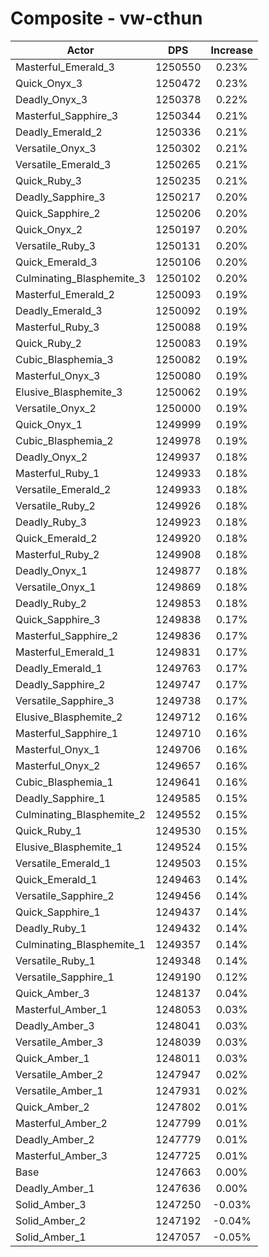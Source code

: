 # Composite - vw-cthun
| Actor | DPS | Increase |
|---|:---:|:---:|
|Masterful_Emerald_3|1250550|0.23%|
|Quick_Onyx_3|1250472|0.23%|
|Deadly_Onyx_3|1250378|0.22%|
|Masterful_Sapphire_3|1250344|0.21%|
|Deadly_Emerald_2|1250336|0.21%|
|Versatile_Onyx_3|1250302|0.21%|
|Versatile_Emerald_3|1250265|0.21%|
|Quick_Ruby_3|1250235|0.21%|
|Deadly_Sapphire_3|1250217|0.20%|
|Quick_Sapphire_2|1250206|0.20%|
|Quick_Onyx_2|1250197|0.20%|
|Versatile_Ruby_3|1250131|0.20%|
|Quick_Emerald_3|1250106|0.20%|
|Culminating_Blasphemite_3|1250102|0.20%|
|Masterful_Emerald_2|1250093|0.19%|
|Deadly_Emerald_3|1250092|0.19%|
|Masterful_Ruby_3|1250088|0.19%|
|Quick_Ruby_2|1250083|0.19%|
|Cubic_Blasphemia_3|1250082|0.19%|
|Masterful_Onyx_3|1250080|0.19%|
|Elusive_Blasphemite_3|1250062|0.19%|
|Versatile_Onyx_2|1250000|0.19%|
|Quick_Onyx_1|1249999|0.19%|
|Cubic_Blasphemia_2|1249978|0.19%|
|Deadly_Onyx_2|1249937|0.18%|
|Masterful_Ruby_1|1249933|0.18%|
|Versatile_Emerald_2|1249933|0.18%|
|Versatile_Ruby_2|1249926|0.18%|
|Deadly_Ruby_3|1249923|0.18%|
|Quick_Emerald_2|1249920|0.18%|
|Masterful_Ruby_2|1249908|0.18%|
|Deadly_Onyx_1|1249877|0.18%|
|Versatile_Onyx_1|1249869|0.18%|
|Deadly_Ruby_2|1249853|0.18%|
|Quick_Sapphire_3|1249838|0.17%|
|Masterful_Sapphire_2|1249836|0.17%|
|Masterful_Emerald_1|1249831|0.17%|
|Deadly_Emerald_1|1249763|0.17%|
|Deadly_Sapphire_2|1249747|0.17%|
|Versatile_Sapphire_3|1249738|0.17%|
|Elusive_Blasphemite_2|1249712|0.16%|
|Masterful_Sapphire_1|1249710|0.16%|
|Masterful_Onyx_1|1249706|0.16%|
|Masterful_Onyx_2|1249657|0.16%|
|Cubic_Blasphemia_1|1249641|0.16%|
|Deadly_Sapphire_1|1249585|0.15%|
|Culminating_Blasphemite_2|1249552|0.15%|
|Quick_Ruby_1|1249530|0.15%|
|Elusive_Blasphemite_1|1249524|0.15%|
|Versatile_Emerald_1|1249503|0.15%|
|Quick_Emerald_1|1249463|0.14%|
|Versatile_Sapphire_2|1249456|0.14%|
|Quick_Sapphire_1|1249437|0.14%|
|Deadly_Ruby_1|1249432|0.14%|
|Culminating_Blasphemite_1|1249357|0.14%|
|Versatile_Ruby_1|1249348|0.14%|
|Versatile_Sapphire_1|1249190|0.12%|
|Quick_Amber_3|1248137|0.04%|
|Masterful_Amber_1|1248053|0.03%|
|Deadly_Amber_3|1248041|0.03%|
|Versatile_Amber_3|1248039|0.03%|
|Quick_Amber_1|1248011|0.03%|
|Versatile_Amber_2|1247947|0.02%|
|Versatile_Amber_1|1247931|0.02%|
|Quick_Amber_2|1247802|0.01%|
|Masterful_Amber_2|1247799|0.01%|
|Deadly_Amber_2|1247779|0.01%|
|Masterful_Amber_3|1247725|0.01%|
|Base|1247663|0.00%|
|Deadly_Amber_1|1247636|0.00%|
|Solid_Amber_3|1247250|-0.03%|
|Solid_Amber_2|1247192|-0.04%|
|Solid_Amber_1|1247057|-0.05%|
